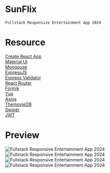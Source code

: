 # SunFlix

    Fullstack Responsive Entertainment App 2024

# Resource

[Create React App](https://create-react-app.dev/)<br>
[Material UI](https://create-react-app.dev/)<br>
[Mongoose](https://mongoosejs.com/)<br>
[ExpressJS](https://expressjs.com/)<br>
[Express Validator](https://express-validator.github.io/docs/)<br>
[React Router](https://reactrouter.com/)<br>
[Formik](https://formik.org/)<br>
[Yup](https://github.com/jquense/yup/)<br>
[Axios](https://axios-http.com/)<br>
[ThemovieDB](https://www.themoviedb.org/)<br>
[Swiper](https://swiperjs.com/)<br>
[JWT](https://github.com/auth0/node-jsonwebtoken)<br>

# Preview

![Fullstack Responsive Entertainment App 2024](https://github.com/user-attachments/assets/e97d3c2c-e5d6-4bb4-9d12-f0e222860822)
![Fullstack Responsive Entertainment App 2024](https://github.com/user-attachments/assets/e7d55d27-e0b4-4d63-bea3-edef16faab5a)
![Fullstack Responsive Entertainment App 2024](https://github.com/user-attachments/assets/ff26ac65-e94a-4e82-a0c1-52d8a45a2fb9)
![Fullstack Responsive Entertainment App 2024](https://github.com/user-attachments/assets/f7c3efbd-1cf8-4995-b66f-edc1f8aaea20)



